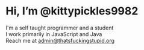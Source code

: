 # Hi, I’m @kittypickles9982
I'm a self taught programmer and a student
<br>
I work primarily in JavaScript and Java
<br>
Reach me at admin@thatsfuckingstupid.org
